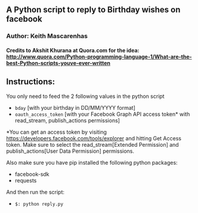 ## A Python script to reply to Birthday wishes on facebook
### Author: Keith Mascarenhas
#### Credits to Akshit Khurana at Quora.com for the idea: http://www.quora.com/Python-programming-language-1/What-are-the-best-Python-scripts-youve-ever-written

## Instructions:
You only need to feed the 2 following values in the python script
- ```bday``` [with your birthday in DD/MM/YYYY format]
- ```oauth_access_token``` [with your Facebook Graph API access token* with read_stream, publish_actions permissions]

*You can get an access token by visiting https://developers.facebook.com/tools/explorer and hitting Get Access token. Make sure to select the read_stream[Extended Permission] and publish_actions[User Data Permission] permissions.


Also make sure you have pip installed the following python packages:
- facebook-sdk
- requests

And then run the script:
- ```$: python reply.py```
